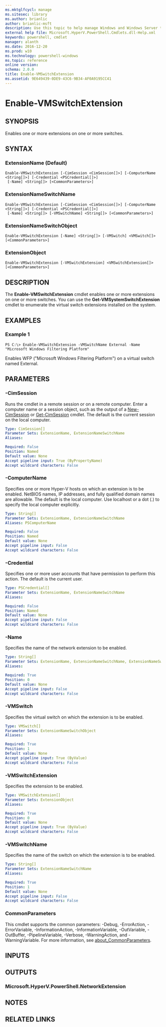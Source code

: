 ```yaml
---
ms.mktglfcycl: manage
ms.sitesec: library
ms.author: brianlic
author: brianlic-msft
description: Use this topic to help manage Windows and Windows Server technologies with Windows PowerShell.
external help file: Microsoft.HyperV.PowerShell.Cmdlets.dll-Help.xml
keywords: powershell, cmdlet
manager: alanth
ms.date: 2016-12-20
ms.prod: w10
ms.technology: powershell-windows
ms.topic: reference
online version: 
schema: 2.0.0
title: Enable-VMSwitchExtension
ms.assetid: 9E649439-0DE9-43C6-9B34-AF0A9195CC41
---
```


# Enable-VMSwitchExtension

## SYNOPSIS
Enables one or more extensions on one or more switches.

## SYNTAX

### ExtensionName (Default)
```
Enable-VMSwitchExtension [-CimSession <CimSession[]>] [-ComputerName <String[]>] [-Credential <PSCredential[]>]
 [-Name] <String[]> [<CommonParameters>]
```

### ExtensionNameSwitchName
```
Enable-VMSwitchExtension [-CimSession <CimSession[]>] [-ComputerName <String[]>] [-Credential <PSCredential[]>]
 [-Name] <String[]> [-VMSwitchName] <String[]> [<CommonParameters>]
```

### ExtensionNameSwitchObject
```
Enable-VMSwitchExtension [-Name] <String[]> [-VMSwitch] <VMSwitch[]> [<CommonParameters>]
```

### ExtensionObject
```
Enable-VMSwitchExtension [-VMSwitchExtension] <VMSwitchExtension[]> [<CommonParameters>]
```

## DESCRIPTION
The **Enable-VMSwitchExtension** cmdlet enables one or more extensions on one or more switches.
You can use the **Get-VMSystemSwitchExtension** cmdlet to enumerate the virtual switch extensions installed on the system.

## EXAMPLES

### Example 1
```
PS C:\> Enable-VMSwitchExtension -VMSwitchName External -Name "Microsoft Windows Filtering Platform"
```

Enables WFP ("Microsoft Windows Filtering Platform") on a virtual switch named External.

## PARAMETERS

### -CimSession
Runs the cmdlet in a remote session or on a remote computer.
Enter a computer name or a session object, such as the output of a [New-CimSession](http://go.microsoft.com/fwlink/p/?LinkId=227967) or [Get-CimSession](http://go.microsoft.com/fwlink/p/?LinkId=227966) cmdlet.
The default is the current session on the local computer.

```yaml
Type: CimSession[]
Parameter Sets: ExtensionName, ExtensionNameSwitchName
Aliases: 

Required: False
Position: Named
Default value: None
Accept pipeline input: True (ByPropertyName)
Accept wildcard characters: False
```

### -ComputerName
Specifies one or more Hyper-V hosts on which an extension is to be enabled.
NetBIOS names, IP addresses, and fully qualified domain names are allowable.
The default is the local computer.
Use localhost or a dot (.) to specify the local computer explicitly.

```yaml
Type: String[]
Parameter Sets: ExtensionName, ExtensionNameSwitchName
Aliases: PSComputerName

Required: False
Position: Named
Default value: None
Accept pipeline input: False
Accept wildcard characters: False
```

### -Credential
Specifies one or more user accounts that have permission to perform this action.
The default is the current user.

```yaml
Type: PSCredential[]
Parameter Sets: ExtensionName, ExtensionNameSwitchName
Aliases: 

Required: False
Position: Named
Default value: None
Accept pipeline input: False
Accept wildcard characters: False
```

### -Name
Specifies the name of the network extension to be enabled.

```yaml
Type: String[]
Parameter Sets: ExtensionName, ExtensionNameSwitchName, ExtensionNameSwitchObject
Aliases: 

Required: True
Position: 0
Default value: None
Accept pipeline input: False
Accept wildcard characters: False
```

### -VMSwitch
Specifies the virtual switch on which the extension is to be enabled.

```yaml
Type: VMSwitch[]
Parameter Sets: ExtensionNameSwitchObject
Aliases: 

Required: True
Position: 1
Default value: None
Accept pipeline input: True (ByValue)
Accept wildcard characters: False
```

### -VMSwitchExtension
Specifies the extension to be enabled.

```yaml
Type: VMSwitchExtension[]
Parameter Sets: ExtensionObject
Aliases: 

Required: True
Position: 0
Default value: None
Accept pipeline input: True (ByValue)
Accept wildcard characters: False
```

### -VMSwitchName
Specifies the name of the switch on which the extension is to be enabled.

```yaml
Type: String[]
Parameter Sets: ExtensionNameSwitchName
Aliases: 

Required: True
Position: 1
Default value: None
Accept pipeline input: False
Accept wildcard characters: False
```

### CommonParameters
This cmdlet supports the common parameters: -Debug, -ErrorAction, -ErrorVariable, -InformationAction, -InformationVariable, -OutVariable, -OutBuffer, -PipelineVariable, -Verbose, -WarningAction, and -WarningVariable. For more information, see [about_CommonParameters](http://go.microsoft.com/fwlink/?LinkID=113216).

## INPUTS

## OUTPUTS

### Microsoft.HyperV.PowerShell.NetworkExtension

## NOTES

## RELATED LINKS

